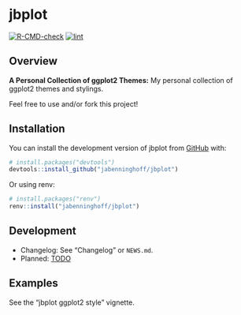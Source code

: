 
<!-- README.md is generated from README.Rmd. Please edit that file -->

# jbplot

<!-- badges: start -->

[![R-CMD-check](https://github.com/jabenninghoff/jbplot/workflows/R-CMD-check/badge.svg)](https://github.com/jabenninghoff/jbplot/actions)
[![lint](https://github.com/jabenninghoff/jbplot/workflows/lint/badge.svg)](https://github.com/jabenninghoff/jbplot/actions)
<!-- badges: end -->

## Overview

**A Personal Collection of ggplot2 Themes:** My personal collection of
ggplot2 themes and stylings.

Feel free to use and/or fork this project!

## Installation

You can install the development version of jbplot from
[GitHub](https://github.com/) with:

``` r
# install.packages("devtools")
devtools::install_github("jabenninghoff/jbplot")
```

Or using renv:

``` r
# install.packages("renv")
renv::install("jabenninghoff/jbplot")
```

## Development

-   Changelog: See “Changelog” or `NEWS.md`.
-   Planned: [TODO](TODO.md)

## Examples

See the “jbplot ggplot2 style” vignette.
